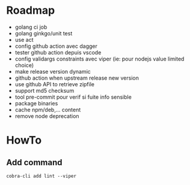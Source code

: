 # Roadmap

- golang ci job
- golang ginkgo/unit test
- use act
- config github action avec dagger
- tester github action depuis vscode
- config validargs constraints avec viper (ie: pour nodejs value limited choice)
- make release version dynamic
- github action when upstream release new version
- use github API to retrieve zipfile
- support md5 checksum
- tool pre-commit pour verif si fuite info sensible
- package binaries
- cache npm/deb,... content
- remove node deprecation



# HowTo

## Add command

```
cobra-cli add lint --viper
```